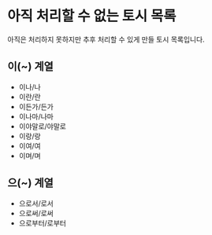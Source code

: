 # 아직 처리할 수 없는 토시 목록

아직은 처리하지 못하지만 추후 처리할 수 있게 만들 토시 목록입니다.

## 이(~) 계열

- 이나/나
- 이란/란
- 이든가/든가
- 이나마/나마
- 이야말로/야말로
- 이랑/랑
- 이여/여
- 이며/며

## 으(~) 계열

- 으로서/로서
- 으로써/로써
- 으로부터/로부터
